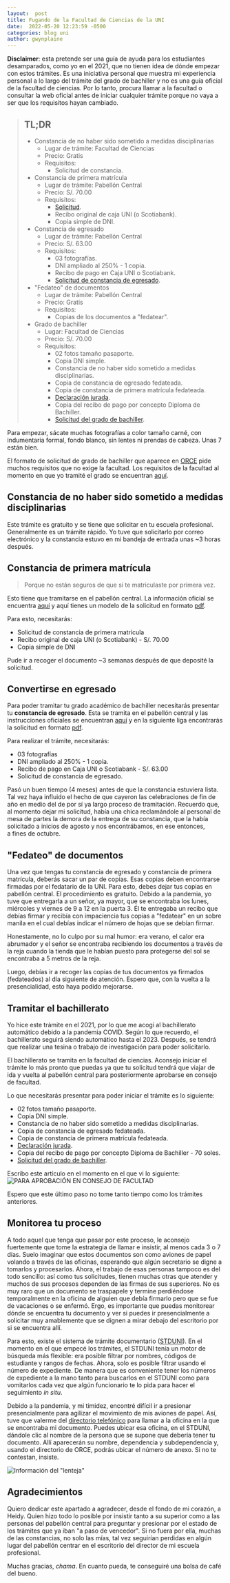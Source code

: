 ```yaml
---
layout:  post
title: Fugando de la Facultad de Ciencias de la UNI
date:  2022-05-20 12:23:59 -0500
categories: blog uni
author: gwynplaine
---
```


**Disclaimer**: esta pretende ser una guía de ayuda para los estudiantes desamparados, como yo en el 2021, que no tienen 
idea de dónde empezar con estos trámites. Es una iniciativa personal que muestra mi experiencia personal a lo largo del trámite 
del grado de bachiller y no es una guía oficial de la facultad de ciencias. 
Por lo tanto, procura llamar a la facultad o consultar la web oficial antes de iniciar cualquier trámite porque no vaya a ser que los requisitos hayan cambiado.

>## TL;DR
>+ Constancia de no haber sido sometido a medidas disciplinarias
>    - Lugar de trámite: Facultad de Ciencias
>    - Precio: Gratis
>    - Requisitos:
>        + Solicitud de constancia.
>+ Constancia de primera matrícula
>    - Lugar de trámite: Pabellón Central
>    - Precio: S/. 70.00
>    - Requisitos:
>        + [Solicitud](https://www.orce.uni.edu.pe/pdf/solicitud-constancia-primera-matricula.pdf).
>        + Recibo original de caja UNI (o Scotiabank).
>        + Copia simple de DNI.
>+ Constancia de egresado
>    - Lugar de trámite: Pabellón Central
>    - Precio: S/. 63.00
>    - Requisitos:
>        + 03 fotografías.
>        + DNI ampliado al 250% - 1 copia.
>        + Recibo de pago en Caja UNI o Scotiabank.
>        + [Solicitud de constancia de egresado](https://www.orce.uni.edu.pe/pdf/solicitud-constancia-de-egresado.pdf).
>+ "Fedateo" de documentos
>    - Lugar de trámite: Pabellón Central
>    - Precio: Gratis
>    - Requisitos:
>        + Copias de los documentos a "fedatear".
>+ Grado de bachiller
>    - Lugar: Facultad de Ciencias
>    - Precio: S/. 70.00
>    - Requisitos:
>        + 02 fotos tamaño pasaporte.
>        + Copia DNI simple.
>        + Constancia de no haber sido sometido a medidas disciplinarias.
>        + Copia de constancia de egresado fedateada.
>        + Copia de constancia de primera matrícula fedateada.
>        + [Declaración jurada](https://web.archive.org/web/20220520235723/https://fc.uni.edu.pe/wp-content/uploads/2022/02/DeclaracionJuradaBachiller.doc).
>        + Copia del recibo de pago por concepto Diploma de Bachiller.
>        + [Solicitud del grado de bachiller](https://web.archive.org/web/20220520235720/https://fc.uni.edu.pe/wp-content/uploads/2022/02/SolicitudGradoBachiller.doc).


Para empezar, sácate muchas fotografías a color tamaño carné, con indumentaria formal, fondo blanco, sin lentes ni prendas de cabeza. Unas 7 están bien.

El formato de solicitud de grado de bachiller que aparece en [ORCE](https://www.orce.uni.edu.pe/pdf/solicitud-grado-de-bachiller.pdf) 
pide muchos requisitos que no exige la facultad. Los requisitos de la facultad al momento en que yo tramité el grado se 
encuentran [aquí](https://web.archive.org/web/20220520235724/https://fc.uni.edu.pe/wp-content/uploads/2022/02/BachillerRequisitos.doc).

## Constancia de no haber sido sometido a medidas disciplinarias
Este trámite es gratuito y se tiene que solicitar en tu escuela profesional. Generalmente es un trámite rápido. Yo tuve que solicitarlo por 
correo electrónico y la constancia estuvo en mi bandeja de entrada unas \~3 horas después.

## Constancia de primera matrícula
> Porque no están seguros de que sí te matriculaste por primera vez.

Esto tiene que tramitarse en el pabellón central. La información oficial se encuentra 
[aquí](https://www.orce.uni.edu.pe/constancia-primera-matricula.php) y aquí tienes un modelo de la solicitud 
en formato [pdf](https://www.orce.uni.edu.pe/pdf/solicitud-constancia-primera-matricula.pdf).

Para esto, necesitarás:

+ Solicitud de constancia de primera matrícula
+ Recibo original de caja UNI (o Scotiabank) - S/. 70.00
+ Copia simple de DNI

Pude ir a recoger el documento \~3 semanas después de que deposité la solicitud.


## Convertirse en egresado
Para poder tramitar tu grado académico de bachiller necesitarás presentar tu **constancia de egresado**. Esta se tramita en el pabellón central 
y las instrucciones oficiales se encuentran [aquí](https://www.orce.uni.edu.pe/constancia_egresado.php) y en la siguiente liga encontrarás 
la solicitud en formato [pdf](https://www.orce.uni.edu.pe/pdf/solicitud-constancia-de-egresado.pdf).

Para realizar el trámite, necesitarás:

+ 03 fotografías
+ DNI ampliado al 250% - 1 copia.
+ Recibo de pago en Caja UNI o Scotiabank - S/. 63.00
+ Solicitud de constancia de egresado.

Pasó un buen tiempo (4 meses) antes de que la constancia estuviera lista. Tal vez haya influido el hecho de que cayeron las celebraciones de 
fin de año en medio del de por sí ya largo proceso de tramitación. Recuerdo que, al momento dejar mi solicitud, había una chica reclamándole al personal de 
mesa de partes la demora de la entrega de su constancia, que la había solicitado a inicios de agosto y nos encontrábamos, en ese entonces,  
a fines de octubre.


## "Fedateo" de documentos
Una vez que tengas tu constancia de egresado y constancia de primera matrícula, deberás sacar un par de copias. Esas copias deben encontrarse 
firmadas por el fedatario de la UNI. Para esto, debes dejar tus copias en pabellón central. El procedimiento es gratuito. Debido a la pandemia, 
yo tuve que entregarla a un señor, ya mayor, que se encontraba los lunes, miércoles y viernes de 9 a 12 en la puerta 3. Él te entregaba un 
recibo que debías firmar y recibía con impaciencia tus copias a "fedatear" en un sobre manila en el cual debías indicar el número de hojas que 
se debían firmar.

Honestamente, no lo culpo por su mal humor: era verano, el calor era abrumador y el señor se encontraba recibiendo los documentos a través de 
la reja cuando la tienda que le habían puesto para protegerse del sol se encontraba a 5 metros de la reja.

Luego, debías ir a recoger las copias de tus documentos ya firmados (fedateados) al día siguiente de atención. Espero que, con la vuelta a la 
presencialidad, esto haya podido mejorarse.


## Tramitar el bachillerato
Yo hice este trámite en el 2021, por lo que me acogí al bachillerato automático debido a la pandemia COVID. Según lo que recuerdo, 
el bachillerato seguirá siendo automático hasta el 2023. Después, se tendrá que realizar una tesina o trabajo de investigación 
para poder solicitarlo. 

El bachillerato se tramita en la facultad de ciencias. Aconsejo iniciar el trámite lo más pronto que puedas ya que tu solicitud tendrá 
que viajar de ida y vuelta al pabellón central para posteriormente aprobarse en consejo de facultad.

Lo que necesitarás presentar para poder iniciar el trámite es lo siguiente:

+ 02 fotos tamaño pasaporte.
+ Copia DNI simple.
+ Constancia de no haber sido sometido a medidas disciplinarias.
+ Copia de constancia de egresado fedateada.
+ Copia de constancia de primera matrícula fedateada.
+ [Declaración jurada](https://web.archive.org/web/20220520235723/https://fc.uni.edu.pe/wp-content/uploads/2022/02/DeclaracionJuradaBachiller.doc).
+ Copia del recibo de pago por concepto Diploma de Bachiller - 70 soles.
+ [Solicitud del grado de bachiller](https://web.archive.org/web/20220520235720/https://fc.uni.edu.pe/wp-content/uploads/2022/02/SolicitudGradoBachiller.doc).

Escribo este artículo en el momento en el que vi lo siguiente:
![PARA APROBACIÓN EN CONSEJO DE FACULTAD](/assets/img/ffc/modalum.png)

Espero que este último paso no tome tanto tiempo como los trámites anteriores.

## Monitorea tu proceso
A todo aquel que tenga que pasar por este proceso, le aconsejo fuertemente que tome la estrategia de llamar e insistir, al menos cada 3 o 7 días. Suelo imaginar que estos 
documentos son como aviones de papel volando a través de las oficinas, esperando que algún secretario se digne a tomarlos y procesarlos. Ahora, el 
trabajo de esas personas tampoco es del todo sencillo: así como tus solicitudes, tienen muchas otras que atender y muchos de sus procesos dependen 
de las firmas de sus superiores. No es muy raro que un documento se traspapele y termine perdiéndose temporalmente en la oficina de alguien que 
debía firmarlo pero que se fue de vacaciones o se enfermó. Ergo, es importante que puedas monitorear dónde se encuentra tu documento y ver si 
puedes ir presencialmente a solicitar muy amablemente que se dignen a mirar debajo del escritorio por si se encuentra allí.

Para esto, existe el sistema de trámite documentario ([STDUNI](http://stduni.uni.edu.pe/modalum/)). En el momento en el que empecé los trámites, 
el STDUNI tenía un motor de búsqueda más flexible: era posible filtrar por nombres, códigos de estudiante y rangos de fechas. Ahora, solo es 
posible filtrar usando el número de expediente. De manera que es conveniente tener los números de expediente a la mano tanto para buscarlos en 
el STDUNI como para vomitarlos cada vez que algún funcionario te lo pida para hacer el seguimiento _in situ_.

Debido a la pandemia, y mi timidez, encontré difícil ir a presionar presencialmente para agilizar el movimiento de mis aviones de papel. Así, tuve 
que valerme del [directorio telefónico](https://www.directorio.uni.edu.pe/) para llamar a la oficina en la que se encontraba mi documento. Puedes 
ubicar esa oficina, en el STDUNI, dándole clic al nombre de la persona que se supone que debería tener tu documento. Allí aparecerán su nombre, dependencia y 
subdependencia y, usando el directorio de ORCE, podrás ubicar el número de anexo. Si no te contestan, insiste.

![Información del "lenteja"](/assets/img/ffc/seguimiento-javier.png)

## Agradecimientos
Quiero dedicar este apartado a agradecer, desde el fondo de mi corazón, a Heidy. Quien hizo todo lo posible por insistir tanto a su superior como 
a las personas del pabellón central para preguntar y presionar por el estado de los trámites que ya iban "a paso de vencedor". Si no fuera por ella, 
muchas de las constancias, no solo las mías, tal vez seguirían perdidas en algún lugar del pabellón centrar en el escritorio del director de mi escuela 
profesional.

Muchas gracias, _chama_. En cuanto pueda, te conseguiré una bolsa de café del bueno.